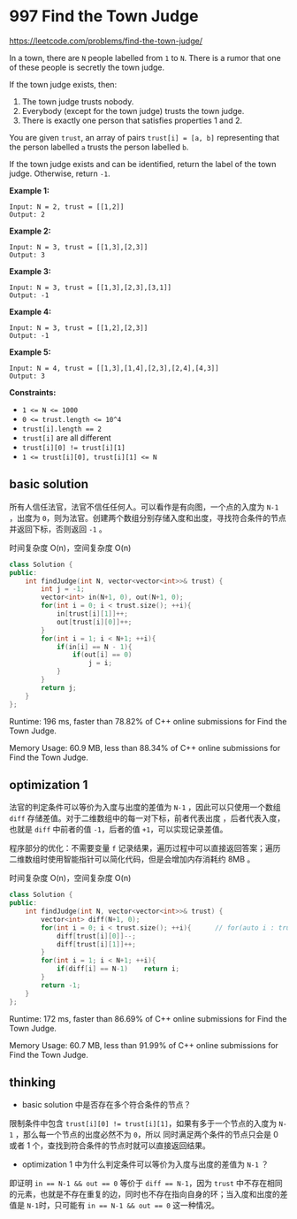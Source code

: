 # 997 Find the Town Judge

https://leetcode.com/problems/find-the-town-judge/

In a town, there are `N` people labelled from `1` to `N`. There is a rumor that one of these people is secretly the town judge.

If the town judge exists, then:

1. The town judge trusts nobody.
2. Everybody (except for the town judge) trusts the town judge.
3. There is exactly one person that satisfies properties 1 and 2.

You are given `trust`, an array of pairs `trust[i] = [a, b]` representing that the person labelled `a` trusts the person labelled `b`.

If the town judge exists and can be identified, return the label of the town judge. Otherwise, return `-1`.

 

**Example 1:**

```
Input: N = 2, trust = [[1,2]]
Output: 2
```

**Example 2:**

```
Input: N = 3, trust = [[1,3],[2,3]]
Output: 3
```

**Example 3:**

```
Input: N = 3, trust = [[1,3],[2,3],[3,1]]
Output: -1
```

**Example 4:**

```
Input: N = 3, trust = [[1,2],[2,3]]
Output: -1
```

**Example 5:**

```
Input: N = 4, trust = [[1,3],[1,4],[2,3],[2,4],[4,3]]
Output: 3
```

 

**Constraints:**

- `1 <= N <= 1000`
- `0 <= trust.length <= 10^4`
- `trust[i].length == 2`
- `trust[i]` are all different
- `trust[i][0] != trust[i][1]`
- `1 <= trust[i][0], trust[i][1] <= N`



## basic solution

所有人信任法官，法官不信任任何人。可以看作是有向图，一个点的入度为 `N-1` ，出度为 `0`，则为法官。创建两个数组分别存储入度和出度，寻找符合条件的节点并返回下标，否则返回 `-1` 。

时间复杂度 O(n)，空间复杂度 O(n)

```c++
class Solution {
public:
    int findJudge(int N, vector<vector<int>>& trust) {
        int j = -1;
        vector<int> in(N+1, 0), out(N+1, 0);
        for(int i = 0; i < trust.size(); ++i){
            in[trust[i][1]]++;
            out[trust[i][0]]++;
        }
        for(int i = 1; i < N+1; ++i){
            if(in[i] == N - 1){
                if(out[i] == 0)
                    j = i;                   
            }
        }
        return j;
    }
};
```



Runtime: 196 ms, faster than 78.82% of C++ online submissions for Find the Town Judge.

Memory Usage: 60.9 MB, less than 88.34% of C++ online submissions for Find the Town Judge.



## optimization 1

法官的判定条件可以等价为入度与出度的差值为 `N-1` ，因此可以只使用一个数组 `diff` 存储差值。对于二维数组中的每一对下标，前者代表出度 ，后者代表入度，也就是 `diff` 中前者的值 `-1`，后者的值 `+1`，可以实现记录差值。

程序部分的优化：不需要变量 `f` 记录结果，遍历过程中可以直接返回答案；遍历二维数组时使用智能指针可以简化代码，但是会增加内存消耗约 8MB 。

时间复杂度 O(n)，空间复杂度 O(n)

```c++
class Solution {
public:
    int findJudge(int N, vector<vector<int>>& trust) {
        vector<int> diff(N+1, 0);
        for(int i = 0; i < trust.size(); ++i){		// for(auto i : trust){diff[i[0]]--; diff[i[1]]++;}
            diff[trust[i][0]]--;
            diff[trust[i][1]]++;
        }
        for(int i = 1; i < N+1; ++i){
            if(diff[i] == N-1)    return i;
        }
        return -1;
    }
};
```



Runtime: 172 ms, faster than 86.69% of C++ online submissions for Find the Town Judge.

Memory Usage: 60.7 MB, less than 91.99% of C++ online submissions for Find the Town Judge.



## thinking

- basic solution 中是否存在多个符合条件的节点？

限制条件中包含 `trust[i][0] != trust[i][1]`，如果有多于一个节点的入度为 `N-1` ，那么每一个节点的出度必然不为 `0`，所以 同时满足两个条件的节点只会是 0 或者 1 个，查找到符合条件的节点时就可以直接返回结果。

- optimization 1 中为什么判定条件可以等价为入度与出度的差值为 `N-1` ？

即证明 `in == N-1 && out == 0` 等价于 `diff == N-1`，因为 `trust` 中不存在相同的元素，也就是不存在重复的边，同时也不存在指向自身的环；当入度和出度的差值是 `N-1`时，只可能有 `in == N-1 && out == 0` 这一种情况。